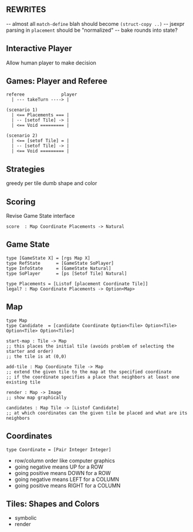 ## REWRITES

-- almost all `match-define` blah should become `(struct-copy ..)`
-- jsexpr parsing in `placement` should be "normalized" 
-- bake rounds into state? 


## Interactive Player

Allow human player to make decision 

## Games: Player and Referee

```
referee              player
  | --- takeTurn ----> |

(scenario 1)
  | <== Placements === | 
  | -- [setof Tile] -> |
  | <== Void ========= | 

(scenario 2)
  | <== [setof Tile] = | 
  | -- [setof Tile] -> |
  | <== Void ========= | 
```

## Strategies

greedy per tile
dumb shape and color

## Scoring 

Revise Game State interface 

```
score  : Map Coordinate Placements -> Natural
```

## Game State 

```
type [GameState X] = [rgs Map X]
type RefState      = [GameState SoPlayer]
type InfoState     = [GameState Natural]
type SoPlayer      = [ps [Setof Tile] Natural]

type Placements = [Listof [placement Coordinate Tile]]
legal? : Map Coordinate Placements -> Option<Map>
```

## Map

```
type Map
type Candidate  = [candidate Coordinate Option<Tile> Option<Tile> Option<Tile> Option<Tile>]
```

```
start-map : Tile -> Map
;; this places the initial tile (avoids problem of selecting the starter and order)
;; the tile is at (0,0)
```

```
add-tile : Map Coordinate Tile -> Map 
;; extend the given tile to the map at the specified coordinate
;; if the coordinate specifies a place that neighbors at least one existing tile
```

```
render : Map -> Image
;; show map graphically 
```

```
candidates : Map Tile -> [Listof Candidate]
;; at which coordinates can the given tile be placed and what are its neighbors
```

## Coordinates

```
type Coordinate = [Pair Integer Integer]
```

- row/column order like computer graphics 
- going negative means UP for a ROW
- going positive means DOWN for a ROW
- going negative means LEFT for a COLUMN
- going positive means RIGHT for a COLUMN 

## Tiles: Shapes and Colors 

- symbolic
- render
